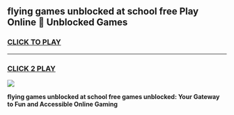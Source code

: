 
## flying games unblocked at school free Play Online 👋 Unblocked Games
<h3>
<a href="https://premium.freeplayer.one?title=flying_games_unblocked_at_school_free&ref=19F">CLICK TO PLAY</a></h3>
<hr>

<h3>
<a href="https://premium.freeplayer.one?title=flying_games_unblocked_at_school_free&ref=19F">CLICK 2 PLAY</a>
  
</h3>

<a href="https://premium.freeplayer.one?title=flying_games_unblocked_at_school_free&ref=19F"><img src="https://clearcache.store/games.png"></a>


**flying games unblocked at school free games unblocked: Your Gateway to Fun and Accessible Online Gaming**
